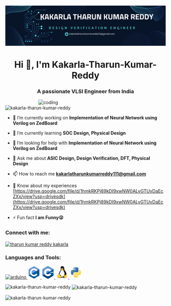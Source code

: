 ![logo](https://github.com/Kakarla-Tharun-Kumar-Reddy/Kakarla-Tharun-Kumar-Reddy/blob/main/Navy%20Blue%20Geometric%20Technology%20LinkedIn%20Banner.png)
<h1 align="center">Hi 👋, I'm Kakarla-Tharun-Kumar-Reddy</h1>
<h3 align="center">A passionate VLSI Engineer from India</h3>

<img align = "right" alt="coding" width="400" src="https://www.bing.com/th/id/OGC.201a0fce023b2b6590a6b18a4fdd4f16?pid=1.7&rurl=https%3a%2f%2fuser-images.githubusercontent.com%2f55389276%2f140866485-8fb1c876-9a8f-4d6a-98dc-08c4981eaf70.gif&ehk=8bWWNYb0o3fqqam6MMSArbyYp1SB54A0nfT%2b%2byALpi4%3d">
<p align="left"> <img src="https://komarev.com/ghpvc/?username=kakarla-tharun-kumar-reddy&label=Profile%20views&color=0e75b6&style=flat" alt="kakarla-tharun-kumar-reddy" /> </p>

- 🔭 I’m currently working on **Implementation of Neural Network using Verilog on ZedBoard**

- 🌱 I’m currently learning **SOC Design, Physical Design**

- 🤝 I’m looking for help with **Implementation of Neural Network using Verilog on ZedBoard**

- 💬 Ask me about **ASIC Design, Design Verification, DFT, Physical Design**

- 📫 How to reach me **kakarlatharunkumarreddy111@gmail.com**

- 📄 Know about my experiences [https://drive.google.com/file/d/1hmkRKPj89kDI9xwNW0ALyGTUvDaEcZXx/view?usp=drivesdk](https://drive.google.com/file/d/1hmkRKPj89kDI9xwNW0ALyGTUvDaEcZXx/view?usp=drivesdk)

- ⚡ Fun fact **I am Funny😜**

<h3 align="left">Connect with me:</h3>
<p align="left">
<a href="https://linkedin.com/in/tharun kumar reddy kakarla" target="blank"><img align="center" src="https://raw.githubusercontent.com/rahuldkjain/github-profile-readme-generator/master/src/images/icons/Social/linked-in-alt.svg" alt="tharun kumar reddy kakarla" height="30" width="40" /></a>
</p>

<h3 align="left">Languages and Tools:</h3>
<p align="left"> <a href="https://www.arduino.cc/" target="_blank" rel="noreferrer"> <img src="https://cdn.worldvectorlogo.com/logos/arduino-1.svg" alt="arduino" width="40" height="40"/> </a> <a href="https://www.cprogramming.com/" target="_blank" rel="noreferrer"> <img src="https://raw.githubusercontent.com/devicons/devicon/master/icons/c/c-original.svg" alt="c" width="40" height="40"/> </a> <a href="https://www.w3schools.com/cpp/" target="_blank" rel="noreferrer"> <img src="https://raw.githubusercontent.com/devicons/devicon/master/icons/cplusplus/cplusplus-original.svg" alt="cplusplus" width="40" height="40"/> </a> <a href="https://www.linux.org/" target="_blank" rel="noreferrer"> <img src="https://raw.githubusercontent.com/devicons/devicon/master/icons/linux/linux-original.svg" alt="linux" width="40" height="40"/> </a> <a href="https://www.python.org" target="_blank" rel="noreferrer"> <img src="https://raw.githubusercontent.com/devicons/devicon/master/icons/python/python-original.svg" alt="python" width="40" height="40"/> </a> </p>

<p><img align="left" src="https://github-readme-stats.vercel.app/api/top-langs?username=kakarla-tharun-kumar-reddy&show_icons=true&locale=en&layout=compact" alt="kakarla-tharun-kumar-reddy" /></p>

<p>&nbsp;<img align="center" src="https://github-readme-stats.vercel.app/api?username=kakarla-tharun-kumar-reddy&show_icons=true&locale=en" alt="kakarla-tharun-kumar-reddy" /></p>

<p><img align="center" src="https://github-readme-streak-stats.herokuapp.com/?user=kakarla-tharun-kumar-reddy&" alt="kakarla-tharun-kumar-reddy" /></p>
